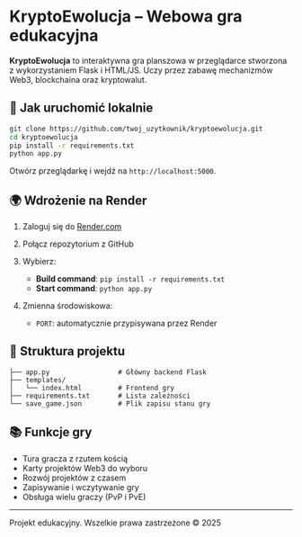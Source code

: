 # KryptoEwolucja – Webowa gra edukacyjna

**KryptoEwolucja** to interaktywna gra planszowa w przeglądarce stworzona z wykorzystaniem Flask i HTML/JS. Uczy przez zabawę mechanizmów Web3, blockchaina oraz kryptowalut.

## 🔧 Jak uruchomić lokalnie

```bash
git clone https://github.com/twoj_uzytkownik/kryptoewolucja.git
cd kryptoewolucja
pip install -r requirements.txt
python app.py
```

Otwórz przeglądarkę i wejdź na `http://localhost:5000`.

## 🌍 Wdrożenie na Render

1. Zaloguj się do [Render.com](https://render.com)
2. Połącz repozytorium z GitHub
3. Wybierz:

   - **Build command**: `pip install -r requirements.txt`
   - **Start command**: `python app.py`

4. Zmienna środowiskowa:
   - `PORT`: automatycznie przypisywana przez Render

## 📁 Struktura projektu

```
├── app.py                 # Główny backend Flask
├── templates/
│   └── index.html         # Frontend gry
├── requirements.txt       # Lista zależności
└── save_game.json         # Plik zapisu stanu gry
```

## 📚 Funkcje gry

- Tura gracza z rzutem kością
- Karty projektów Web3 do wyboru
- Rozwój projektów z czasem
- Zapisywanie i wczytywanie gry
- Obsługa wielu graczy (PvP i PvE)

---

Projekt edukacyjny. Wszelkie prawa zastrzeżone © 2025
